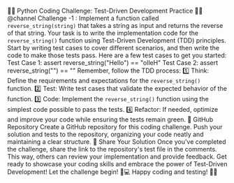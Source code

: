 :star2::snake: Python Coding Challenge: Test-Driven Development Practice :test_tube::bulb: @channel
Challenge -1 : Implement a function called `reverse_string(string)` that takes a string as input and returns the reverse of that string.
Your task is to write the implementation code for the `reverse_string()` function using Test-Driven Development (TDD) principles. Start by writing test cases to cover different scenarios, and then write the code to make those tests pass.
Here are a few test cases to get you started:
Test Case 1:
assert reverse_string("Hello") == "olleH"
Test Case 2:
assert reverse_string("") == ""
Remember, follow the TDD process:
:one: Think: Define the requirements and expectations for the `reverse_string()` function.
:two: Test: Write test cases that validate the expected behavior of the function.
:three: Code: Implement the `reverse_string()` function using the simplest code possible to pass the tests.
:four: Refactor: If needed, optimize and improve your code while ensuring the tests remain green.
:test_tube: GitHub Repository
Create a GitHub repository for this coding challenge. Push your solution and tests to the repository, organizing your code neatly and maintaining a clear structure.
:link: Share Your Solution
Once you've completed the challenge, share the link to the repository's test file in the comments. This way, others can review your implementation and provide feedback.
Get ready to showcase your coding skills and embrace the power of Test-Driven Development! Let the challenge begin! :muscle::computer:
Happy coding and testing! :rocket::test_tube:
